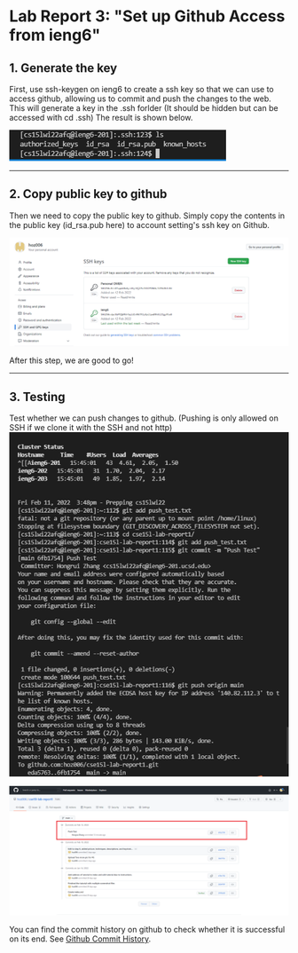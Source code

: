 # Lab Report 3: "Set up Github Access from ieng6"

## 1. Generate the key
First, use ssh-keygen on ieng6 to create a ssh key so that we can use to access github, allowing us to commit and push the changes to the web. This will generate a key in the .ssh forlder (It should be hidden but can be accessed with cd .ssh) The result is shown below.

![Image](ieng6_privatekey.png)

---

## 2. Copy public key to github
Then we need to copy the public key to github. Simply copy the contents in the public key (id_rsa.pub here) to account setting's ssh key on Github.

![Image](github_publickey.png)

After this step, we are good to go!

---

## 3. Testing
Test whether we can push changes to github. (Pushing is only allowed on SSH if we clone it with the SSH and not http)
![Image](gitcommands.png)



![Image](Commit_history.png)

You can find the commit history on github to check whether it is successful on its end. See
[Github Commit History](https://github.com/hoz006/cse15l-lab-report/commit/6fb1754375d7f95cbb4c11bfe841c49cf574f045).